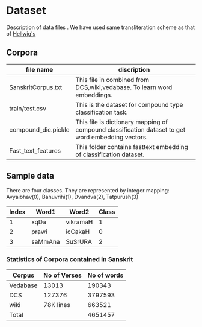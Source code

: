 <!--- # Project Title --->
# Dataset
Description of data files .
We have used same transliteration scheme as that of [Hellwig's](https://github.com/OliverHellwig/sanskrit/blob/master/papers/2018emnlp/code/data_loader.py)
## Corpora
file name | discription
---|---
 SanskritCorpus.txt   | This file in combined from DCS,wiki,vedabase. To learn word embeddings.
 train/test.csv  | This is the dataset for compound type classification task.
compound_dic.pickle  | This file is dictionary mapping of compound classification dataset to get word embedding vectors.
Fast_text_features | This folder contains fasttext embedding of classification dataset.

## Sample data
There are four classes. They are represented by integer mapping: Avyaibhav(0), Bahuvrihi(1), Dvandva(2), Tatpurush(3)

Index | Word1 | Word2 | Class
---|--- |---|---
1 | xqDa | vikramaH | 1
2 | prawi | icCakaH | 0
3 | saMmAna | SuSrURA | 2

### Statistics of Corpora contained in Sanskrit
Corpus | No of Verses | No of words
---|---|---
Vedabase|13013  | 190343
DCS|  127376 | 3797593
wiki|78K lines| 663521
Total|  |4651457






